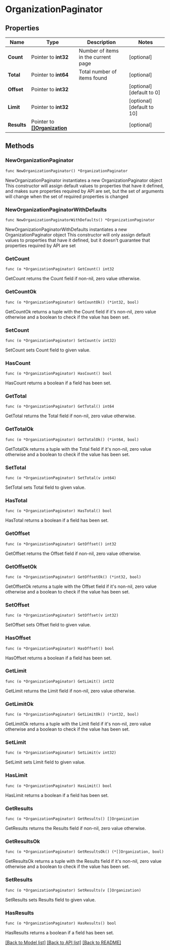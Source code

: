 # OrganizationPaginator

## Properties

Name | Type | Description | Notes
------------ | ------------- | ------------- | -------------
**Count** | Pointer to **int32** | Number of items in the current page | [optional] 
**Total** | Pointer to **int64** | Total number of items found | [optional] 
**Offset** | Pointer to **int32** |  | [optional] [default to 0]
**Limit** | Pointer to **int32** |  | [optional] [default to 10]
**Results** | Pointer to [**[]Organization**](Organization.md) |  | [optional] 

## Methods

### NewOrganizationPaginator

`func NewOrganizationPaginator() *OrganizationPaginator`

NewOrganizationPaginator instantiates a new OrganizationPaginator object
This constructor will assign default values to properties that have it defined,
and makes sure properties required by API are set, but the set of arguments
will change when the set of required properties is changed

### NewOrganizationPaginatorWithDefaults

`func NewOrganizationPaginatorWithDefaults() *OrganizationPaginator`

NewOrganizationPaginatorWithDefaults instantiates a new OrganizationPaginator object
This constructor will only assign default values to properties that have it defined,
but it doesn't guarantee that properties required by API are set

### GetCount

`func (o *OrganizationPaginator) GetCount() int32`

GetCount returns the Count field if non-nil, zero value otherwise.

### GetCountOk

`func (o *OrganizationPaginator) GetCountOk() (*int32, bool)`

GetCountOk returns a tuple with the Count field if it's non-nil, zero value otherwise
and a boolean to check if the value has been set.

### SetCount

`func (o *OrganizationPaginator) SetCount(v int32)`

SetCount sets Count field to given value.

### HasCount

`func (o *OrganizationPaginator) HasCount() bool`

HasCount returns a boolean if a field has been set.

### GetTotal

`func (o *OrganizationPaginator) GetTotal() int64`

GetTotal returns the Total field if non-nil, zero value otherwise.

### GetTotalOk

`func (o *OrganizationPaginator) GetTotalOk() (*int64, bool)`

GetTotalOk returns a tuple with the Total field if it's non-nil, zero value otherwise
and a boolean to check if the value has been set.

### SetTotal

`func (o *OrganizationPaginator) SetTotal(v int64)`

SetTotal sets Total field to given value.

### HasTotal

`func (o *OrganizationPaginator) HasTotal() bool`

HasTotal returns a boolean if a field has been set.

### GetOffset

`func (o *OrganizationPaginator) GetOffset() int32`

GetOffset returns the Offset field if non-nil, zero value otherwise.

### GetOffsetOk

`func (o *OrganizationPaginator) GetOffsetOk() (*int32, bool)`

GetOffsetOk returns a tuple with the Offset field if it's non-nil, zero value otherwise
and a boolean to check if the value has been set.

### SetOffset

`func (o *OrganizationPaginator) SetOffset(v int32)`

SetOffset sets Offset field to given value.

### HasOffset

`func (o *OrganizationPaginator) HasOffset() bool`

HasOffset returns a boolean if a field has been set.

### GetLimit

`func (o *OrganizationPaginator) GetLimit() int32`

GetLimit returns the Limit field if non-nil, zero value otherwise.

### GetLimitOk

`func (o *OrganizationPaginator) GetLimitOk() (*int32, bool)`

GetLimitOk returns a tuple with the Limit field if it's non-nil, zero value otherwise
and a boolean to check if the value has been set.

### SetLimit

`func (o *OrganizationPaginator) SetLimit(v int32)`

SetLimit sets Limit field to given value.

### HasLimit

`func (o *OrganizationPaginator) HasLimit() bool`

HasLimit returns a boolean if a field has been set.

### GetResults

`func (o *OrganizationPaginator) GetResults() []Organization`

GetResults returns the Results field if non-nil, zero value otherwise.

### GetResultsOk

`func (o *OrganizationPaginator) GetResultsOk() (*[]Organization, bool)`

GetResultsOk returns a tuple with the Results field if it's non-nil, zero value otherwise
and a boolean to check if the value has been set.

### SetResults

`func (o *OrganizationPaginator) SetResults(v []Organization)`

SetResults sets Results field to given value.

### HasResults

`func (o *OrganizationPaginator) HasResults() bool`

HasResults returns a boolean if a field has been set.


[[Back to Model list]](../README.md#documentation-for-models) [[Back to API list]](../README.md#documentation-for-api-endpoints) [[Back to README]](../README.md)


